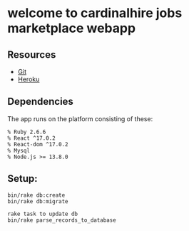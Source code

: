 # welcome to cardinalhire jobs marketplace webapp

## Resources

- [Git](https://github.com/Nandish-SS/spotify-test-task)
- [Heroku](https://spotify-tt.herokuapp.com/)

## Dependencies

The app runs on the platform consisting of these:

    % Ruby 2.6.6
    % React ^17.0.2
    % React-dom ^17.0.2
    % Mysql
    % Node.js >= 13.8.0

## Setup:
    bin/rake db:create
    bin/rake db:migrate
    
    rake task to update db
    bin/rake parse_records_to_database 
    
